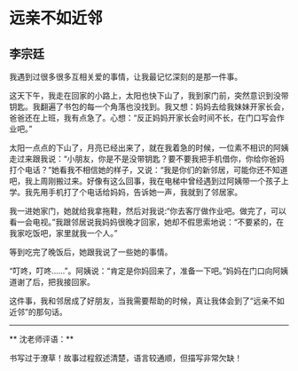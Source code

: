 # 远亲不如近邻 #

## 李宗廷 ##

我遇到过很多很多互相关爱的事情，让我最记忆深刻的是那一件事。

这天下午，我走在回家的小路上，太阳也快下山了，我到家门前，突然意识到没带钥匙。我翻遍了书包的每一个角落也没找到。我又想：妈妈去给我妹妹开家长会，爸爸还在上班，我有点急了。心想：“反正妈妈开家长会时间不长，在门口写会作业吧。”

太阳一点点的下山了，月亮已经出来了，就在我着急的时候，一位素不相识的阿姨走过来跟我说：“小朋友，你是不是没带钥匙？要不要我把手机借你，你给你爸妈打个电话？”她看我不相信她的样子，又说：“我是你们的新邻居，可能你还不知道吧，我上周刚搬过来。好像有这么回事，我在电梯中曾经遇到过阿姨带一个孩子上学。我先用手机打了个电话给妈妈，告诉她一声，我就到了邻居家。

我一进她家门，她就给我拿拖鞋，然后对我说:“你去客厅做作业吧。做完了，可以看一会电视。”我跟邻居说我妈妈很晚才回家，她却不假思索地说：“不要紧的，在我家吃饭吧，家里就我一个人。”

等到吃完了晚饭后，她跟我说了一些她的事情。

“叮咚，叮咚……”。阿姨说：“肯定是你妈回来了，准备一下吧。”妈妈在门口向阿姨道谢了后，把我接回家。

这件事，我和邻居成了好朋友，当我需要帮助的时候，真让我体会到了“远亲不如近邻”的那句话。

-------------------------------------

** 沈老师评语：**

书写过于潦草！故事过程叙述清楚，语言较通顺，但描写非常欠缺！
